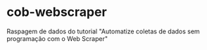 # cob-webscraper
Raspagem de dados do tutorial "Automatize coletas de dados sem programação com o Web Scraper"
